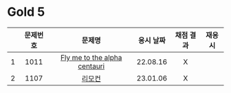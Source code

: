 # Gold 5

|     | 문제번호 |                  문제명                   | 응시 날짜 | 채점 결과 | 재응시 |
| :-: | :------: | :---------------------------------------: | :-------: | :-------: | :----: |
|  1  |   1011   | [Fly me to the alpha centauri](./1011.js) | 22.08.16  |     X     |
|  2  |   1107   |            [리모컨](./1107.js)            | 23.01.06  |     X     |
